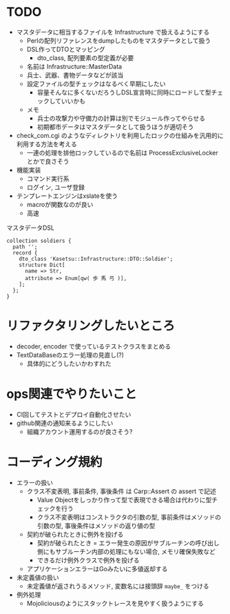 # TODO
- マスタデータに相当するファイルを Infrastructure で扱えるようにする
  - Perlの配列リファレンスをdumpしたものをマスタデータとして扱う
  - DSL作ってDTOとマッピング
    - dto_class, 配列要素の型定義が必要
  - 名前は Infrastructure::MasterData 
  - 兵士、武器、書物データなどが該当
  - 設定ファイルの型チェックはなるべく早期にしたい
    - 容量そんなに多くないだろうしDSL宣言時に同時にロードして型チェックしていいかも
  - メモ
    - 兵士の攻撃力や守備力の計算は別でモジュール作ってやらせる
    - 初期都市データはマスタデータとして扱うほうが適切そう
- check_com.cgi のようなディレクトリを利用したロックの仕組みを汎用的に利用する方法を考える
  - 一連の処理を排他ロックしているので名前は ProcessExclusiveLocker とかで良さそう
- 機能実装
  - コマンド実行系
  - ログイン, ユーザ登録
- テンプレートエンジンはxslateを使う
  - macroが関数なのが良い
  - 高速

マスタデータDSL
```
collection soldiers {
  path '';
  record {
    dto_class 'Kasetsu::Infrastructure::DTO::Soldier';
    structure Dict[
      name => Str,
      attribute => Enum[qw( 歩 馬 弓 )],
    ];
  };
}
```

# リファクタリングしたいところ
- decoder, encoder で使っているテストクラスをまとめる
- TextDataBaseのエラー処理の見直し(?)
  - 具体的にどうしたいかわすれた

# ops関連でやりたいこと
- CI回してテストとデプロイ自動化させたい
- github関連の通知来るようにしたい
  - 組織アカウント運用するのが良さそう?

# コーディング規約
- エラーの扱い
  - クラス不変表明, 事前条件, 事後条件 は Carp::Assert の assert で記述
    - Value Objectをしっかり作って型で表現できる場合は代わりに型チェックを行う
    - クラス不変表明はコンストラクタの引数の型, 事前条件はメソッドの引数の型, 事後条件はメソッドの返り値の型
  - 契約が破られたときに例外を投げる
    - 契約が破られたとき = エラー発生の原因がサブルーチンの呼び出し側にもサブルーチン内部の処理にもない場合, メモリ確保失敗など
    - できるだけ例外クラスで例外を投げる
  - アプリケーションエラーはGoみたいに多値返却する
- 未定義値の扱い
  - 未定義値が返されうるメソッド, 変数名には接頭辞 `maybe_` をつける
- 例外処理
  - Mojoliciousのようにスタックトレースを見やすく扱うようにする

